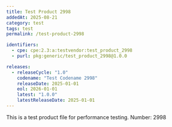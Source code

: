 ```yaml
---
title: Test Product 2998
addedAt: 2025-08-21
category: test
tags: test
permalink: /test-product-2998

identifiers:
  - cpe: cpe:2.3:a:testvendor:test_product_2998
  - purl: pkg:generic/test_product_2998@1.0.0

releases:
  - releaseCycle: "1.0"
    codename: "Test Codename 2998"
    releaseDate: 2025-01-01
    eol: 2026-01-01
    latest: "1.0.0"
    latestReleaseDate: 2025-01-01
---
```


This is a test product file for performance testing. Number: 2998
